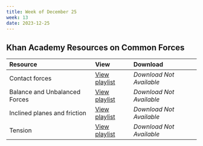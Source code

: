 ```yaml
---
title: Week of December 25
week: 13
date: 2023-12-25
---
```



## Khan Academy Resources on Common Forces

| Resource        | View          | Download |
|:-------------|:------------------|:------|
| Contact forces | [View playlist](https://www.khanacademy.org/science/physics/forces-newtons-laws/normal-contact-force/v/normal-force-and-contact-force) | _Download Not Available_ |
| Balance and Unbalanced Forces   | [View playlist](https://www.khanacademy.org/science/physics/forces-newtons-laws/balanced-unbalanced-forces/v/balanced-and-unbalanced-forces) | _Download Not Available_ |
| Inclined planes and friction   | [View playlist](https://www.khanacademy.org/science/physics/forces-newtons-laws/inclined-planes-friction/v/inclined-plane-force-components) | _Download Not Available_ |
| Tension   | [View playlist](https://www.khanacademy.org/science/physics/forces-newtons-laws/tension-tutorial/v/the-force-of-tension) | _Download Not Available_ |

## 